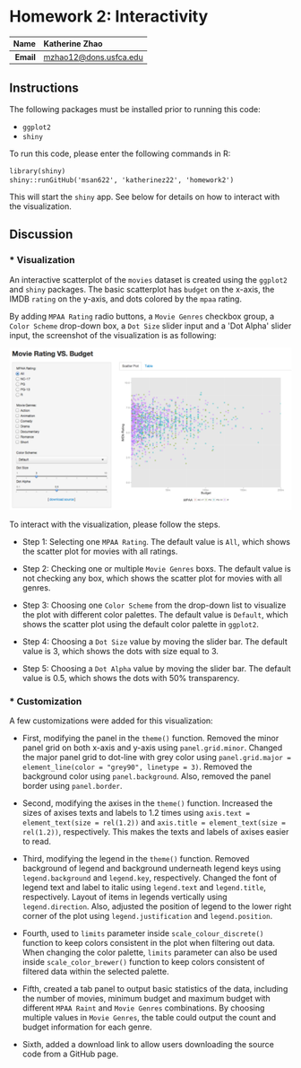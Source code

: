 Homework 2: Interactivity
==============================

| **Name**  | Katherine Zhao  |
|----------:|:-------------|
| **Email** | mzhao12@dons.usfca.edu |

## Instructions ##

The following packages must be installed prior to running this code:

- `ggplot2`
- `shiny`

To run this code, please enter the following commands in R:

```
library(shiny)
shiny::runGitHub('msan622', 'katherinez22', 'homework2')
```

This will start the `shiny` app. See below for details on how to interact with the visualization.


## Discussion ##

### * Visualization
An interactive scatterplot of the `movies` dataset is created using the `ggplot2` and `shiny` packages. The basic scatterplot has `budget` on the x-axis, the IMDB `rating` on the y-axis, and dots colored by the `mpaa` rating.

By adding `MPAA Rating` radio buttons, a `Movie Genres` checkbox group, a `Color Scheme` drop-down box, a `Dot Size` slider input and a 'Dot Alpha' slider input, the screenshot of the visualization is as following:

![IMAGE](shinyapp_customized.png)

To interact with the visualization, please follow the steps.

* Step 1: Selecting one `MPAA Rating`. The default value is `All`, which shows the scatter plot for movies with all ratings.

* Step 2: Checking one or multiple `Movie Genres` boxs. The default value is not checking any box, which shows the scatter plot for movies with all genres.

* Step 3: Choosing one `Color Scheme` from the drop-down list to visualize the plot with different color palettes. The default value is `Default`, which shows the scatter plot using the default color palette in `ggplot2`.

* Step 4: Choosing a `Dot Size` value by moving the slider bar. The default value is 3, which shows the dots with size equal to 3.

* Step 5: Choosing a `Dot Alpha` value by moving the slider bar. The default value is 0.5, which shows the dots with 50% transparency.

### * Customization
A few customizations were added for this visualization:

* First, modifying the panel in the `theme()` function. Removed the minor panel grid on both x-axis and y-axis using `panel.grid.minor`. Changed the major panel grid to dot-line with grey color using `panel.grid.major = element_line(color = "grey90", linetype = 3)`. Removed the background color using `panel.background`. Also, removed the panel border using `panel.border`.

* Second, modifying the axises in the `theme()` function. Increased the sizes of axises texts and labels to 1.2 times using `axis.text = element_text(size = rel(1.2))` and `axis.title = element_text(size = rel(1.2))`, respectively. This makes the texts and labels of axises easier to read.

* Third, modifying the legend in the `theme()` function. Removed background of legend and background underneath legend keys using `legend.background` and `legend.key`, respectively. Changed the font of legend text and label to italic using `legend.text` and `legend.title`, respectively. Layout of items in legends vertically using `legend.direction`. Also, adjusted the position of legend to the lower right corner of the plot using `legend.justification` and `legend.position`. 

* Fourth, used to `limits` parameter inside `scale_colour_discrete()` function to keep colors consistent in the plot when filtering out data. When changing the color palette, `limits` parameter can also be used inside `scale_color_brewer()` function to keep colors consistent of filtered data within the selected palette.

* Fifth, created a tab panel to output basic statistics of the data, including the number of movies, minimum budget and maximum budget with different `MPAA Raint` and `Movie Genres` combinations. By choosing multiple values in `Movie Genres`, the table could output the count and budget information for each genre.

* Sixth, added a download link to allow users downloading the source code from a GitHub page. 

